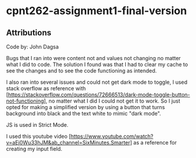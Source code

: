 # cpnt262-assignment1-final-version

## Attributions

Code by: John Dagsa

Bugs that I ran into were content not and values not changing no matter what I did to code.
The solution I found was that I had to clear my cache to see the changes and to see the code functioning as intended.

I also ran into several issues and could not get dark mode to toggle, I used stack overflow as reference with [https://stackoverflow.com/questions/72666513/dark-mode-toggle-button-not-functioning], no matter what I did I could not get it to work. So I just opted for making a simplified version by using a button that turns background into black and the text white to mimic "dark mode".

JS is used in Strict Mode.

I used this youtube video [https://www.youtube.com/watch?v=aEj0Wu33hJM&ab_channel=SixMinutes.Smarter]
as a reference for creating my input field.